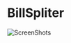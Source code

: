 # BillSpliter
![ScreenShots](https://user-images.githubusercontent.com/76605817/146628978-bfc32a1b-401a-4949-bb73-a86c0bfe9213.png)
